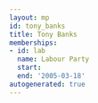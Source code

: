 ```yaml
---
layout: mp
id: tony_banks
title: Tony Banks
memberships:
- id: lab
  name: Labour Party
  start: 
  end: '2005-03-18'
autogenerated: true
---
```

